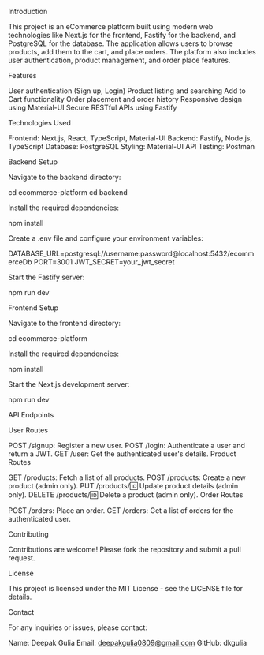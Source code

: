 Introduction

This project is an eCommerce platform built using modern web technologies like Next.js for the frontend, Fastify for the backend, and PostgreSQL for the database. The application allows users to browse products, add them to the cart, and place orders. The platform also includes user authentication, product management, and order place features.

Features

User authentication (Sign up, Login)
Product listing and searching
Add to Cart functionality
Order placement and order history
Responsive design using Material-UI
Secure RESTful APIs using Fastify

Technologies Used

Frontend: Next.js, React, TypeScript, Material-UI
Backend: Fastify, Node.js, TypeScript
Database: PostgreSQL
Styling:  Material-UI
API Testing: Postman

Backend Setup

Navigate to the backend directory:

cd ecommerce-platform
cd backend

Install the required dependencies:

npm install 

Create a .env file and configure your environment variables:

DATABASE_URL=postgresql://username:password@localhost:5432/ecommerceDb
PORT=3001
JWT_SECRET=your_jwt_secret


Start the Fastify server:

npm run dev


Frontend Setup

Navigate to the frontend directory:

cd ecommerce-platform

Install the required dependencies:

npm install

Start the Next.js development server:

npm run dev


API Endpoints

User Routes

POST /signup: Register a new user.
POST /login: Authenticate a user and return a JWT.
GET /user: Get the authenticated user's details.
Product Routes

GET /products: Fetch a list of all products.
POST /products: Create a new product (admin only).
PUT /products/:id: Update product details (admin only).
DELETE /products/:id: Delete a product (admin only).
Order Routes

POST /orders: Place an order.
GET /orders: Get a list of orders for the authenticated user.


Contributing

Contributions are welcome! Please fork the repository and submit a pull request.

License

This project is licensed under the MIT License - see the LICENSE file for details.

Contact

For any inquiries or issues, please contact:

Name: Deepak Gulia
Email: deepakgulia0809@gmail.com
GitHub: dkgulia
